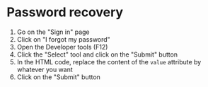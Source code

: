 # Password recovery

1. Go on the "Sign in" page
2. Click on "I forgot my password"
3. Open the Developer tools (F12)
4. Click the "Select" tool and click on the "Submit" button
5. In the HTML code, replace the content of the `value` attribute by whatever you want
6. Click on the "Submit" button